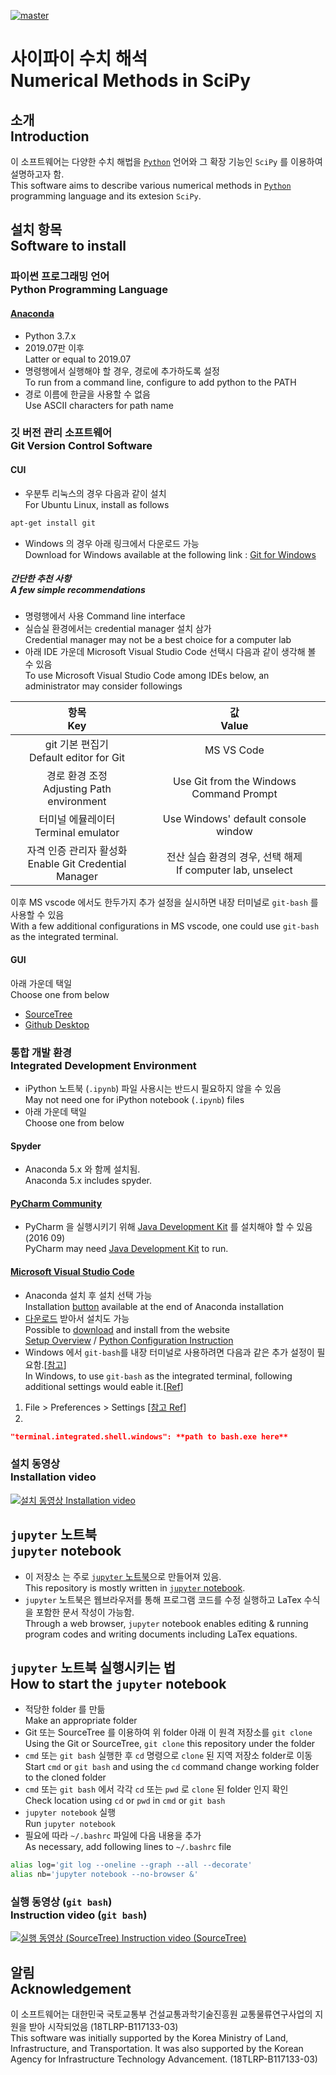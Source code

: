 [![master](https://github.com/kangwonlee/nmisp/workflows/CI/badge.svg)](https://github.com/kangwonlee/nmisp/actions)

# 사이파이 수치 해석<br>Numerical Methods in SciPy

## 소개<br>Introduction

이 소프트웨어는 다양한 수치 해법을 [`Python`](https://ko.wikipedia.org/wiki/%ED%8C%8C%EC%9D%B4%EC%8D%AC) 언어와 그 확장 기능인 `SciPy` 를 이용하여 설명하고자 함.<br>
This software aims to describe various numerical methods in [`Python`](https://en.wikipedia.org/wiki/Python_%28programming_language%29) programming language and its extesion `SciPy`.

## 설치 항목<br>Software to install

### 파이썬 프로그래밍 언어<br>Python Programming Language

#### [Anaconda](https://www.anaconda.com/distribution/) <br>

* Python 3.7.x
* 2019.07판 이후<br>Latter or equal to 2019.07
* 명령행에서 실행해야 할 경우, 경로에 추가하도록 설정<br>To run from a command line, configure to add python to the PATH
* 경로 이름에 한글을 사용할 수 없음<br>Use ASCII characters for path name

### 깃 버전 관리 소프트웨어<br>Git Version Control Software

#### CUI

* 우분투 리눅스의 경우 다음과 같이 설치<br>For Ubuntu Linux, install as follows

``` sh
apt-get install git
```

* Windows 의 경우 아래 링크에서 다운로드 가능<br>Download for Windows available at the following link :  [Git for Windows](https://git-scm.com/download/win)

##### 간단한 추천 사항<br>A few simple recommendations

* 명령행에서 사용 Command line interface<br>
* 실습실 환경에서는 credential manager 설치 삼가<br>Credential manager may not be a best choice for a computer lab
* 아래 IDE 가운데 Microsoft Visual Studio Code 선택시 다음과 같이 생각해 볼 수 있음<br>
To use Microsoft Visual Studio Code among IDEs below, an administrator may consider followings<br>

| 항목<br>Key | 값<br>Value |
|:-------:|:-------:|
| git 기본 편집기 <br> Default editor for Git | MS VS Code |
| 경로 환경 조정 <br> Adjusting Path environment | Use Git from the Windows Command Prompt |
| 터미널 에뮬레이터 <br>Terminal emulator | Use Windows' default console window |
| 자격 인증 관리자 활성화  <br> Enable Git Credential Manager | 전산 실습 환경의 경우, 선택 해제<br>If computer lab, unselect |

이후 MS vscode 에서도 한두가지 추가 설정을 실시하면 내장 터미널로 `git-bash` 를 사용할 수 있음<br>
With a few additional configurations in MS vscode, one could use `git-bash` as the integrated terminal.

#### GUI

아래 가운데 택일<br>Choose one from below 
* [SourceTree](https://www.sourcetreeapp.com/download/) 
* [Github Desktop](https://desktop.github.com/)

### 통합 개발 환경<br>Integrated Development Environment

* iPython 노트북 (`.ipynb`) 파일 사용시는 반드시 필요하지 않을 수 있음<br>May not need one for iPython notebook (`.ipynb`) files
* 아래 가운데 택일<br>Choose one from below 

#### Spyder

* Anaconda 5.x 와 함께 설치됨.<br>Anaconda 5.x includes spyder.

#### [PyCharm Community](https://www.jetbrains.com/pycharm/download/)

* PyCharm 을 실행시키기 위해 [Java Development Kit](http://www.oracle.com/technetwork/java/javase/downloads/index.html) 를 설치해야 할 수 있음 (2016 09)<br>
PyCharm may need [Java Development Kit](http://www.oracle.com/technetwork/java/javase/downloads/index.html) to run.

#### [Microsoft Visual Studio Code](https://code.visualstudio.com/download)

* Anaconda 설치 후 설치 선택 가능<br>
Installation [button](https://blogs.msdn.microsoft.com/pythonengineering/2018/02/15/visual-studio-code-is-now-shipping-with-anaconda/) available at the end of Anaconda installation<br>
* [다운로드](https://code.visualstudio.com/download) 받아서 설치도 가능<br>
Possible to [download](https://code.visualstudio.com/download) and install from the website<br>
[Setup Overview](https://code.visualstudio.com/docs/setup/setup-overview) / 
[Python Configuration Instruction](https://code.visualstudio.com/docs/python/python-tutorial)
* Windows 에서 `git-bash`를 내장 터미널로 사용하려면 다음과 같은 추가 설정이 필요함.\[[참고](https://code.visualstudio.com/docs/editor/integrated-terminal)\]<br>
In Windows, to use `git-bash` as the integrated terminal, following additional settings would eable it.\[[Ref](https://code.visualstudio.com/docs/editor/integrated-terminal)\]

1. File > Preferences > Settings [[참고 Ref](https://code.visualstudio.com/docs/getstarted/settings)\]
2. 
```json
"terminal.integrated.shell.windows": **path to bash.exe here**
```

### 설치 동영상<br>Installation video
[![설치 동영상 Installation video](https://i.ytimg.com/vi/NAQn1jQws3Q/hqdefault.jpg)](https://www.youtube.com/embed/videoseries?list=PLA6B0Lmr9oJNVqYMpfpbXxQCZxNrS1Xuo)

## `jupyter` 노트북<br>`jupyter` notebook

* 이 저장소 는 주로 [`jupyter` 노트북](http://blog.ncsoft.com/?p=21870)으로 만들어져 있음.<br>
This repository is mostly written in [`jupyter` notebook](http://arogozhnikov.github.io/2016/09/10/jupyter-features.html).<br>
* `jupyter` 노트북은 웹브라우저를 통해 프로그램 코드를 수정 실행하고 LaTex 수식을 포함한 문서 작성이 가능함.<br>
Through a web browser, `jupyter` notebook enables editing & running program codes and writing documents including LaTex equations.<br>

## `jupyter` 노트북 실행시키는 법<br>How to start the `jupyter` notebook

* 적당한 folder 를 만듦 <br> Make an appropriate folder
* Git 또는 SourceTree 를 이용하여 위 folder 아래 이 원격 저장소를 `git clone` <br> Using the Git or SourceTree, `git clone` this repository under the folder
* `cmd` 또는 `git bash` 실행한 후 `cd` 명령으로 `clone` 된 지역 저장소 folder로 이동 <br> Start `cmd` or `git bash` and using the `cd` command change working folder to the cloned folder
* `cmd` 또는 `git bash` 에서 각각 `cd` 또는 `pwd` 로 `clone` 된 folder 인지 확인 <br>Check location using `cd` or `pwd` in `cmd` or `git bash`
* `jupyter notebook` 실행 <br>Run `jupyter notebook`
* 필요에 따라 `~/.bashrc` 파일에 다음 내용을 추가<br>As necessary, add following lines to `~/.bashrc` file 


``` sh
alias log='git log --oneline --graph --all --decorate'
alias nb='jupyter notebook --no-browser &'
```

### 실행 동영상 (`git bash`) <br>Instruction video (`git bash`)

[![실행 동영상 (SourceTree) Instruction video (SourceTree)](https://i.ytimg.com/vi/El77Whu9UsE/hqdefault.jpg)](https://www.youtube.com/embed/videoseries?list=PLA6B0Lmr9oJO4x4NWWedfHnCOfelU3L39)

## 알림 <br> Acknowledgement

이 소프트웨어는 대한민국 국토교통부 건설교통과학기술진흥원 교통물류연구사업의 지원을 받아 시작되었음 (18TLRP-B117133-03)<br>
This software was initially supported by the Korea Ministry of Land, Infrastructure, and Transportation. It was also supported by the Korean Agency for Infrastructure Technology Advancement. (18TLRP-B117133-03)
